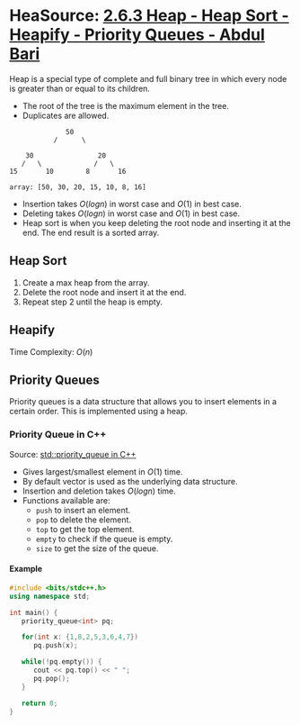 # HeaSource: [2.6.3 Heap - Heap Sort - Heapify - Priority Queues - Abdul Bari](https://youtu.be/HqPJF2L5h9U)

Heap is a special type of complete and full binary tree in which every node is greater than or equal to its children.

- The root of the tree is the maximum element in the tree.
- Duplicates are allowed.

```plaintext
              50
           /      \

    30                20
   /   \             /   \
15       10        8       16
```

`array: [50, 30, 20, 15, 10, 8, 16]`

- Insertion takes $O(log n)$ in worst case and $O(1)$ in best case.
- Deleting takes $O(log n)$ in worst case and $O(1)$ in best case.
- Heap sort is when you keep deleting the root node and inserting it at the end. The end result is a sorted array.

## Heap Sort

1. Create a max heap from the array.
2. Delete the root node and insert it at the end.
3. Repeat step 2 until the heap is empty.

## Heapify

Time Complexity: $O(n)$

## Priority Queues

Priority queues is a data structure that allows you to insert elements in a certain order. This is implemented using a heap.

### Priority Queue in C++

Source: [std::priority_queue in C++](https://www.youtube.com/watch?v=JSqznrzWGvc)

- Gives largest/smallest element in $O(1)$ time.
- By default vector is used as the underlying data structure.
- Insertion and deletion takes $O(log n)$ time.
- Functions available are:
  - `push` to insert an element.
  - `pop` to delete the element.
  - `top` to get the top element.
  - `empty` to check if the queue is empty.
  - `size` to get the size of the queue.

#### Example

```cpp
#include <bits/stdc++.h>
using namespace std;

int main() {
   priority_queue<int> pq;

   for(int x: {1,8,2,5,3,6,4,7})
      pq.push(x);

   while(!pq.empty()) {
      cout << pq.top() << " ";
      pq.pop();
   }

   return 0;
}
```
